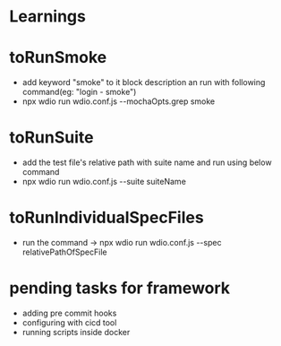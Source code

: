 # Learnings

# toRunSmoke
 - add keyword "smoke" to it block description an run with following command(eg: "login - smoke")
 - npx wdio run wdio.conf.js --mochaOpts.grep smoke
 # toRunSuite
 - add the test file's relative path with suite name and run using below command
 - npx wdio run wdio.conf.js --suite suiteName
 # toRunIndividualSpecFiles
- run the command -> npx wdio run wdio.conf.js --spec relativePathOfSpecFile
# pending tasks for framework
- adding pre commit hooks 
- configuring with cicd tool
- running scripts inside docker

